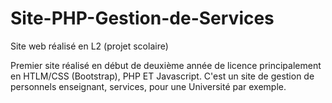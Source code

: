 # Site-PHP-Gestion-de-Services
Site web réalisé en L2 (projet scolaire) 


Premier site réalisé en début de deuxième année de licence principalement en HTLM/CSS (Bootstrap), PHP ET Javascript. 
C'est un site de gestion de personnels enseignant, services, pour une Université par exemple.
